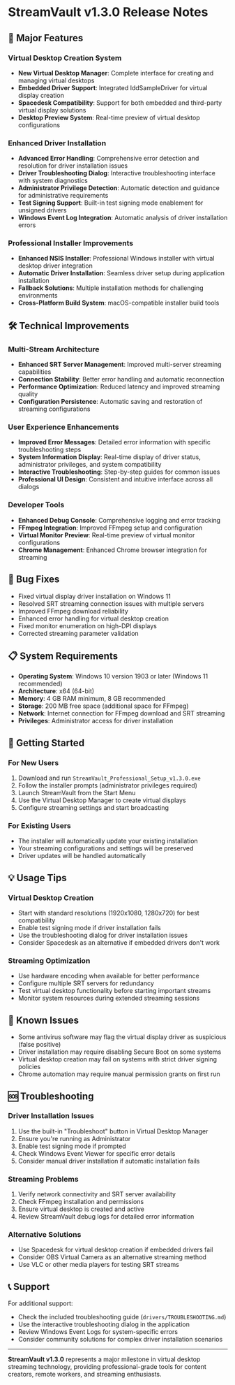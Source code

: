 # StreamVault v1.3.0 Release Notes

## 🚀 Major Features

### Virtual Desktop Creation System
- **New Virtual Desktop Manager**: Complete interface for creating and managing virtual desktops
- **Embedded Driver Support**: Integrated IddSampleDriver for virtual display creation
- **Spacedesk Compatibility**: Support for both embedded and third-party virtual display solutions
- **Desktop Preview System**: Real-time preview of virtual desktop configurations

### Enhanced Driver Installation
- **Advanced Error Handling**: Comprehensive error detection and resolution for driver installation issues
- **Driver Troubleshooting Dialog**: Interactive troubleshooting interface with system diagnostics
- **Administrator Privilege Detection**: Automatic detection and guidance for administrative requirements
- **Test Signing Support**: Built-in test signing mode enablement for unsigned drivers
- **Windows Event Log Integration**: Automatic analysis of driver installation errors

### Professional Installer Improvements
- **Enhanced NSIS Installer**: Professional Windows installer with virtual desktop driver integration
- **Automatic Driver Installation**: Seamless driver setup during application installation
- **Fallback Solutions**: Multiple installation methods for challenging environments
- **Cross-Platform Build System**: macOS-compatible installer build tools

## 🛠️ Technical Improvements

### Multi-Stream Architecture
- **Enhanced SRT Server Management**: Improved multi-server streaming capabilities
- **Connection Stability**: Better error handling and automatic reconnection
- **Performance Optimization**: Reduced latency and improved streaming quality
- **Configuration Persistence**: Automatic saving and restoration of streaming configurations

### User Experience Enhancements
- **Improved Error Messages**: Detailed error information with specific troubleshooting steps
- **System Information Display**: Real-time display of driver status, administrator privileges, and system compatibility
- **Interactive Troubleshooting**: Step-by-step guides for common issues
- **Professional UI Design**: Consistent and intuitive interface across all dialogs

### Developer Tools
- **Enhanced Debug Console**: Comprehensive logging and error tracking
- **FFmpeg Integration**: Improved FFmpeg setup and configuration
- **Virtual Monitor Preview**: Real-time preview of virtual monitor configurations
- **Chrome Management**: Enhanced Chrome browser integration for streaming

## 🔧 Bug Fixes

- Fixed virtual display driver installation on Windows 11
- Resolved SRT streaming connection issues with multiple servers
- Improved FFmpeg download reliability
- Enhanced error handling for virtual desktop creation
- Fixed monitor enumeration on high-DPI displays
- Corrected streaming parameter validation

## 📋 System Requirements

- **Operating System**: Windows 10 version 1903 or later (Windows 11 recommended)
- **Architecture**: x64 (64-bit)
- **Memory**: 4 GB RAM minimum, 8 GB recommended
- **Storage**: 200 MB free space (additional space for FFmpeg)
- **Network**: Internet connection for FFmpeg download and SRT streaming
- **Privileges**: Administrator access for driver installation

## 🚀 Getting Started

### For New Users
1. Download and run `StreamVault_Professional_Setup_v1.3.0.exe`
2. Follow the installer prompts (administrator privileges required)
3. Launch StreamVault from the Start Menu
4. Use the Virtual Desktop Manager to create virtual displays
5. Configure streaming settings and start broadcasting

### For Existing Users
- The installer will automatically update your existing installation
- Your streaming configurations and settings will be preserved
- Driver updates will be handled automatically

## 💡 Usage Tips

### Virtual Desktop Creation
- Start with standard resolutions (1920x1080, 1280x720) for best compatibility
- Enable test signing mode if driver installation fails
- Use the troubleshooting dialog for driver installation issues
- Consider Spacedesk as an alternative if embedded drivers don't work

### Streaming Optimization
- Use hardware encoding when available for better performance
- Configure multiple SRT servers for redundancy
- Test virtual desktop functionality before starting important streams
- Monitor system resources during extended streaming sessions

## 🔄 Known Issues

- Some antivirus software may flag the virtual display driver as suspicious (false positive)
- Driver installation may require disabling Secure Boot on some systems
- Virtual desktop creation may fail on systems with strict driver signing policies
- Chrome automation may require manual permission grants on first run

## 🆘 Troubleshooting

### Driver Installation Issues
1. Use the built-in "Troubleshoot" button in Virtual Desktop Manager
2. Ensure you're running as Administrator
3. Enable test signing mode if prompted
4. Check Windows Event Viewer for specific error details
5. Consider manual driver installation if automatic installation fails

### Streaming Problems
1. Verify network connectivity and SRT server availability
2. Check FFmpeg installation and permissions
3. Ensure virtual desktop is created and active
4. Review StreamVault debug logs for detailed error information

### Alternative Solutions
- Use Spacedesk for virtual desktop creation if embedded drivers fail
- Consider OBS Virtual Camera as an alternative streaming method
- Use VLC or other media players for testing SRT streams

## 📞 Support

For additional support:
- Check the included troubleshooting guide (`drivers/TROUBLESHOOTING.md`)
- Use the interactive troubleshooting dialog in the application
- Review Windows Event Logs for system-specific errors
- Consider community solutions for complex driver installation scenarios

---

**StreamVault v1.3.0** represents a major milestone in virtual desktop streaming technology, providing professional-grade tools for content creators, remote workers, and streaming enthusiasts.
